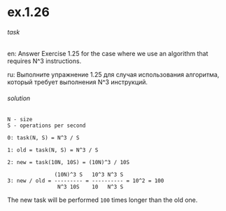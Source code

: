 # ex.1.26

###### task

en: Answer Exercise 1.25 for the case where we use an algorithm that
requires N^3 instructions.

ru: Выполните упражнение 1.25 для случая использования алгоритма,
который требует выполнения N^3 инструкций.

###### solution

```
N - size
S - operations per second

0: task(N, S) = N^3 / S

1: old = task(N, S) = N^3 / S

2: new = task(10N, 10S) = (10N)^3 / 10S

               (10N)^3 S   10^3 N^3 S
3: new / old = --------- = ---------- = 10^2 = 100
                N^3 10S    10   N^3 S
```

 The new task will be performed `100` times longer than the old one.
